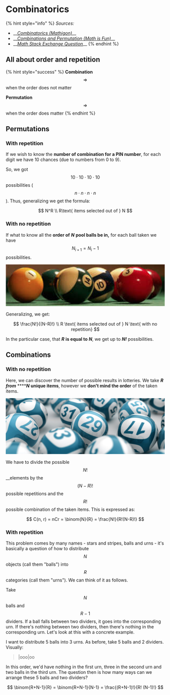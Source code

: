 # Combinatorics

{% hint style="info" %}
_Sources:_

* \_\_[_Combinatorics \(Mathigon\)_](https://mathigon.org/world/Combinatorics)\_\_
* \_\_[_Combinations and Permutation \(Math is Fun\)_](https://www.mathsisfun.com/combinatorics/combinations-permutations.html)\_\_
* \_\_[_Math Stack Exchange Question_](https://math.stackexchange.com/questions/208377/combination-with-repetitions)\_\_
{% endhint %}

## All about order and repetition

{% hint style="success" %}
**Combination** $$\Rightarrow$$when the order does not matter

**Permutation** $$\Rightarrow$$ when the order does matter
{% endhint %}

## Permutations

### With repetition

If we wish to know the **number of combination for a PIN number**, for each digit we have 10 chances \(due to numbers from 0 to 9\).



So, we got $$10 \cdot 10 \cdot 10 \cdot 10$$ possibilities \($$n \cdot n \cdot n \cdot n$$\). Thus, generalizing we get the formula:

$$
N^R   \\ R\text{ items selected out of } N
$$

### With no repetition

If what to know all the **order of** _**N**_ **pool balls be in,** for each ball taken we have $$ N_{i+1} = N_i - 1 $$ possibilities.

![](../../.gitbook/assets/image%20%2814%29.png)

Generalizing, we get:

$$
\frac{N!}{(N-R)!} \\ R \text{ items selected out of } N \text{ with no repetition}
$$

In the particular case, that _**R**_ **is equal to** _**N**_, we get up to _**N!**_ possibilities.

## Combinations

### With no repetition

Here, we can discover the number of possible results in lotteries. We take _**R from**_ ****_**N**_ **unique items**, however we **don't mind the order** of the taken items.

![](../../.gitbook/assets/image%20%2873%29.png)

We have to divide the possible $$N!$$ __elements by the $$(N-R)!$$ possible repetitions and the $$R!$$ possible combination of the taken items. This is expressed as:

$$
C(n, r) = nCr = \binom{N}{R} = \frac{N!}{R!(N-R)!}
$$

### With repetition

This problem comes by many names - stars and stripes, balls and urns - it's basically a question of how to distribute $$N$$ objects \(call them "balls"\) into $$R$$ categories \(call them "urns"\). We can think of it as follows.

Take $$N$$ balls and $$R-1$$ dividers. If a ball falls between two dividers, it goes into the corresponding urn. If there's nothing between two dividers, then there's nothing in the corresponding urn. Let's look at this with a concrete example.

I want to distribute 5 balls into 3 urns. As before, take 5 balls and 2 dividers. Visually:

> \|ooo\|oo

In this order, we'd have nothing in the first urn, three in the second urn and two balls in the third urn. The question then is how many ways can we arrange these 5 balls and two dividers?

$$
\binom{R+N-1}{R}  = \binom{R+N-1}{N-1} = \frac{(R+N-1)!}{R! (N-1)!}
$$

